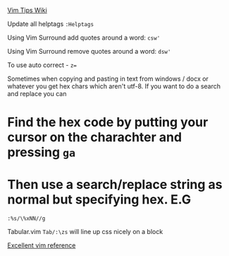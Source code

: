 [Vim Tips Wiki](http://vim.wikia.com/wiki/Vim_Tips_Wiki)

Update all helptags `:Helptags`

Using Vim Surround add quotes around a word:
    `csw'`

Using Vim Surround remove quotes around a word:
    `dsw'`

To use auto correct - `z=`

Sometimes when copying and pasting in text from windows / docx or whatever you
get hex chars which aren't utf-8.  If you want to do a search and replace you
can

# Find the hex code by putting your cursor on the charachter and pressing `ga`
# Then use a search/replace string as normal but specifying hex.  E.G
  `:%s/\%xNN//g`

Tabular.vim 
`Tab/:\zs` will line up css nicely on a block

[Excellent vim reference](http://www.danielmiessler.com/study/vim/)


